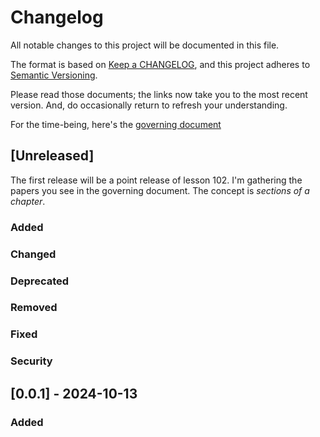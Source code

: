 
# Changelog

All notable changes to this project will be documented in this file.

The format is based on [Keep a
CHANGELOG](https://keepachangelog.com/), and this project
adheres to [Semantic Versioning](https://semver.org/). 

Please read those documents; the links now take you to the most recent
version.  And, do occasionally return to refresh your understanding.

For the time-being, here's the [governing document](./README.html)

## [Unreleased]

The first release will be a point release of lesson 102.  I'm gathering
the papers you see in the governing document.  The concept is
*sections of a chapter*.
  
### Added

### Changed

### Deprecated

### Removed

### Fixed

### Security

## [0.0.1] - 2024-10-13

### Added



